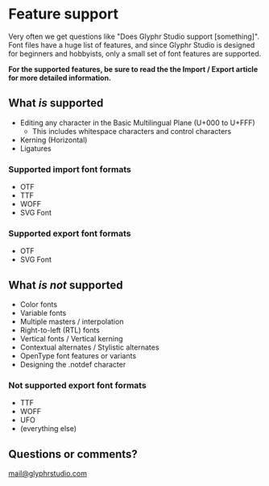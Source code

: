 # Feature support

Very often we get questions like "Does Glyphr Studio support [something]". Font files have a huge list of features, and since Glyphr Studio is designed for beginners and hobbyists, only a small set of font features are supported.

**For the supported features, be sure to read the the Import / Export article for more detailed information.**

## What *is* supported
 - Editing any character in the Basic Multilingual Plane (U+000 to U+FFF)
   - This includes whitespace characters and control characters
 - Kerning (Horizontal)
 - Ligatures

### Supported import font formats
 - OTF
 - TTF
 - WOFF
 - SVG Font

### Supported export font formats
 - OTF
 - SVG Font

## What *is not* supported
 - Color fonts
 - Variable fonts
 - Multiple masters / interpolation
 - Right-to-left (RTL) fonts
 - Vertical fonts / Vertical kerning
 - Contextual alternates / Stylistic alternates
 - OpenType font features or variants
 - Designing the .notdef character

### Not supported export font formats
 - TTF
 - WOFF
 - UFO
 - (everything else)

## Questions or comments?
mail@glyphrstudio.com